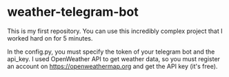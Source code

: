 # weather-telegram-bot
This is my first repository. You can use this incredibly complex project that I worked hard on for 5 minutes.

In the config.py, you must specify the token of your telegram bot and the api_key. 
I used OpenWeather API to get weather data, so you must register an account on https://openweathermap.org and get the API key (it's free).
